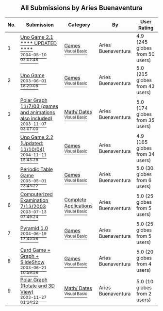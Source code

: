 ﻿<div align="center">

## All Submissions by Aries Buenaventura

</div>

No.  | Submission | Category | By   | User Rating
---- | ---------- | -------- | ---- | -----------
1 | [Uno Game 2\.1 \*\*\*\* UPDATED  \*\*\*\*<br /><sup>2004-05-10 02:02:46</sup>](https://github.com/Planet-Source-Code/aries-buenaventura-uno-game-2-1-updated__1-53499) | [Games<br /><sup>Visual Basic</sup>](../ByCategory/games__1-38.md) | Aries Buenaventura | 4.9 (245 globes from 50 users)
2 | [Uno Game<br /><sup>2003-06-01 18:20:08</sup>](https://github.com/Planet-Source-Code/aries-buenaventura-uno-game__1-45296) | [Games<br /><sup>Visual Basic</sup>](../ByCategory/games__1-38.md) | Aries Buenaventura | 5.0 (215 globes from 43 users)
3 | [Polar Graph 11/7/03 \(games and animations also included\)<br /><sup>2003-11-07 03:07:00</sup>](https://github.com/Planet-Source-Code/aries-buenaventura-polar-graph-11-7-03-games-and-animations-also-included__1-49613) | [Math/ Dates<br /><sup>Visual Basic</sup>](../ByCategory/math-dates__1-37.md) | Aries Buenaventura | 5.0 (174 globes from 35 users)
4 | [Uno Game 2\.2 \(Updated: 11/10/04\)<br /><sup>2004-11-11 15:43:28</sup>](https://github.com/Planet-Source-Code/aries-buenaventura-uno-game-2-2-updated-11-10-04__1-57184) | [Games<br /><sup>Visual Basic</sup>](../ByCategory/games__1-38.md) | Aries Buenaventura | 4.9 (165 globes from 34 users)
5 | [Periodic Table Game<br /><sup>2005-05-01 23:43:22</sup>](https://github.com/Planet-Source-Code/aries-buenaventura-periodic-table-game__1-73658) | [Games<br /><sup>Visual Basic</sup>](../ByCategory/games__1-38.md) | Aries Buenaventura | 5.0 (30 globes from 6 users)
6 | [Computerized Examination 7/13/2003<br /><sup>2003-07-13 07:49:24</sup>](https://github.com/Planet-Source-Code/aries-buenaventura-computerized-examination-7-13-2003__1-46867) | [Complete Applications<br /><sup>Visual Basic</sup>](../ByCategory/complete-applications__1-27.md) | Aries Buenaventura | 5.0 (25 globes from 5 users)
7 | [Pyramid 1\.0<br /><sup>2004-06-19 17:45:56</sup>](https://github.com/Planet-Source-Code/aries-buenaventura-pyramid-1-0__1-55299) | [Games<br /><sup>Visual Basic</sup>](../ByCategory/games__1-38.md) | Aries Buenaventura | 5.0 (25 globes from 5 users)
8 | [Card Game \+ Graph \+ SlideShow<br /><sup>2003-06-21 10:59:56</sup>](https://github.com/Planet-Source-Code/aries-buenaventura-card-game-graph-slideshow__1-48254) | [Games<br /><sup>Visual Basic</sup>](../ByCategory/games__1-38.md) | Aries Buenaventura | 5.0 (20 globes from 4 users)
9 | [Polar Graph \(Rotate and 3D View\)<br /><sup>2003-11-27 01:14:22</sup>](https://github.com/Planet-Source-Code/aries-buenaventura-polar-graph-rotate-and-3d-view__1-50151) | [Math/ Dates<br /><sup>Visual Basic</sup>](../ByCategory/math-dates__1-37.md) | Aries Buenaventura | 5.0 (10 globes from 2 users)
